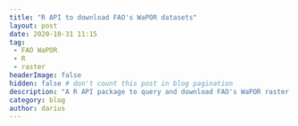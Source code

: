 ```yaml
---
title: "R API to download FAO's WaPOR datasets"
layout: post
date: 2020-10-31 11:15
tag: 
 - FAO WaPOR
 - R
 - raster
headerImage: false
hidden: false # don't count this post in blog pagination
description: "A R API package to query and download FAO's WaPOR raster datasets."
category: blog
author: darius
---
```

